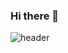 ### Hi there 👋

![header](https://capsule-render.vercel.app/api?type=waving&color=auto&height=300&section=header&text=wooseok%20render&fontSize=90)

<!--
**wooseok123/wooseok123** is a ✨ _special_ ✨ repository because its `README.md` (this file) appears on your GitHub profile.

Here are some ideas to get you started:

- 🔭 I’m currently working on ...
- 🌱 I’m currently learning ...
- 👯 I’m looking to collaborate on ...
- 🤔 I’m looking for help with ...
- 💬 Ask me about ...
- 📫 How to reach me: ...
- 😄 Pronouns: ...
- ⚡ Fun fact: ...
-->
